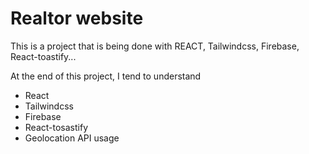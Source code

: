 # Realtor website
This is a project that is being done with REACT, Tailwindcss, Firebase, React-toastify...

At the end of this project, I tend to understand

- React
- Tailwindcss
- Firebase
- React-tosastify
- Geolocation API usage 
